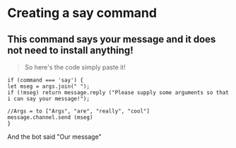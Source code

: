 Creating a say command 
======
This command says your message and it does not need to install anything!
-----

> So here's the code simply paste it!

```
if (command === 'say') {
let mseg = args.join(" ");
if (!mseg) return message.reply ("Please supply some arguments so that i can say your message!");

//Args = to ["Args", "are", "really", "cool"]
message.channel.send (mseg)
}
```

And the bot said "Our message"
